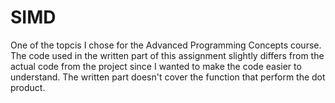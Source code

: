 # SIMD
One of the topcis I chose for the Advanced Programming Concepts course. The code used in the written part of this assignment slightly differs from the actual code from the project since I wanted to make the code easier to understand. The written part doesn't cover the function that perform the dot product.
